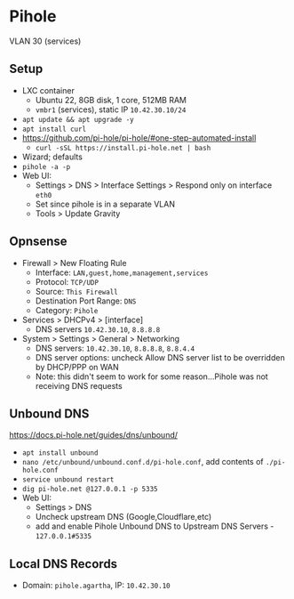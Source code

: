 # Pihole

VLAN 30 (services)

## Setup

- LXC container
  - Ubuntu 22, 8GB disk, 1 core, 512MB RAM
  - `vmbr1` (services), static IP `10.42.30.10/24`
- `apt update && apt upgrade -y`
- `apt install curl`
- https://github.com/pi-hole/pi-hole/#one-step-automated-install
  - `curl -sSL https://install.pi-hole.net | bash`
- Wizard; defaults
- `pihole -a -p`
- Web UI: 
  - Settings > DNS > Interface Settings > Respond only on interface `eth0`
  - Set since pihole is in a separate VLAN
  - Tools > Update Gravity

## Opnsense

- Firewall > New Floating Rule
  - Interface: `LAN,guest,home,management,services`
  - Protocol: `TCP/UDP`
  - Source: `This Firewall`
  - Destination Port Range: `DNS`
  - Category: `Pihole`
- Services > DHCPv4 > [interface]
  - DNS servers `10.42.30.10`, `8.8.8.8`
- System > Settings > General > Networking
  - DNS servers: `10.42.30.10`, `8.8.8.8`, `8.8.4.4`
  - DNS server options: uncheck Allow DNS server list to be overridden by DHCP/PPP on WAN
  - Note: this didn't seem to work for some reason...Pihole was not receiving DNS requests

## Unbound DNS

https://docs.pi-hole.net/guides/dns/unbound/

- `apt install unbound`
- `nano /etc/unbound/unbound.conf.d/pi-hole.conf`, add contents of `./pi-hole.conf`
- `service unbound restart`
- `dig pi-hole.net @127.0.0.1 -p 5335`
- Web UI: 
  - Settings > DNS
  - Uncheck upstream DNS (Google,Cloudflare,etc)
  - add and enable Pihole Unbound DNS to Upstream DNS Servers - `127.0.0.1#5335`

## Local DNS Records

- Domain: `pihole.agartha`, IP: `10.42.30.10`
